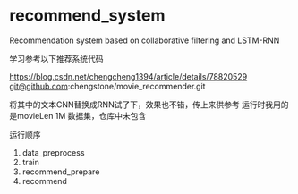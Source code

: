 # recommend_system
Recommendation system based on collaborative filtering and LSTM-RNN

学习参考以下推荐系统代码

https://blog.csdn.net/chengcheng1394/article/details/78820529
git@github.com:chengstone/movie_recommender.git

将其中的文本CNN替换成RNN试了下，效果也不错，传上来供参考
运行时我用的是movieLen 1M 数据集，仓库中未包含

运行顺序

1. data_preprocess
2. train
3. recommend_prepare
4. recommend
